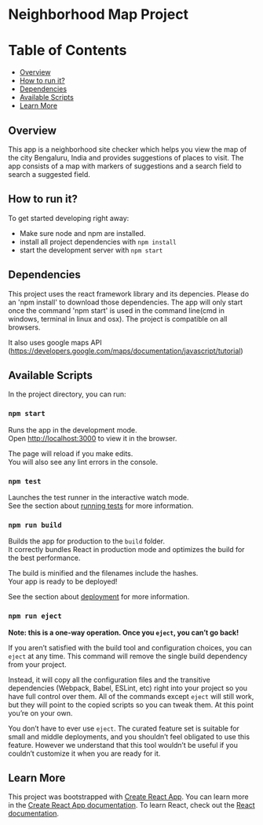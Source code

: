 # Neighborhood Map Project

# Table of Contents

* [Overview](#overview)
* [How to run it?](#how-to-run-it?)
* [Dependencies](#dependencies)
* [Available Scripts](#available-scripts)
* [Learn More](#learn-more)

## Overview

This app is a neighborhood site checker which helps you view the map of the city Bengaluru, India and provides suggestions of places to visit. The app consists of a map with markers of suggestions and a search field to search a suggested field.

## How to run it?
To get started developing right away:

* Make sure node and npm are installed.
* install all project dependencies with `npm install`
* start the development server with `npm start`

## Dependencies

This project uses the react framework library and its depencies. Please do an 'npm install' to download those dependencies. The app will only start once the command 'npm start' is used in the command line(cmd in windows, terminal in linux and osx). The project is compatible on all browsers.

It also uses google maps API (https://developers.google.com/maps/documentation/javascript/tutorial)

## Available Scripts

In the project directory, you can run:

### `npm start`

Runs the app in the development mode.<br>
Open [http://localhost:3000](http://localhost:3000) to view it in the browser.

The page will reload if you make edits.<br>
You will also see any lint errors in the console.

### `npm test`

Launches the test runner in the interactive watch mode.<br>
See the section about [running tests](https://facebook.github.io/create-react-app/docs/running-tests) for more information.

### `npm run build`

Builds the app for production to the `build` folder.<br>
It correctly bundles React in production mode and optimizes the build for the best performance.

The build is minified and the filenames include the hashes.<br>
Your app is ready to be deployed!

See the section about [deployment](https://facebook.github.io/create-react-app/docs/deployment) for more information.

### `npm run eject`

**Note: this is a one-way operation. Once you `eject`, you can’t go back!**

If you aren’t satisfied with the build tool and configuration choices, you can `eject` at any time. This command will remove the single build dependency from your project.

Instead, it will copy all the configuration files and the transitive dependencies (Webpack, Babel, ESLint, etc) right into your project so you have full control over them. All of the commands except `eject` will still work, but they will point to the copied scripts so you can tweak them. At this point you’re on your own.

You don’t have to ever use `eject`. The curated feature set is suitable for small and middle deployments, and you shouldn’t feel obligated to use this feature. However we understand that this tool wouldn’t be useful if you couldn’t customize it when you are ready for it.

## Learn More

This project was bootstrapped with [Create React App](https://github.com/facebook/create-react-app). You can learn more in the [Create React App documentation](https://facebook.github.io/create-react-app/docs/getting-started).
To learn React, check out the [React documentation](https://reactjs.org/).
